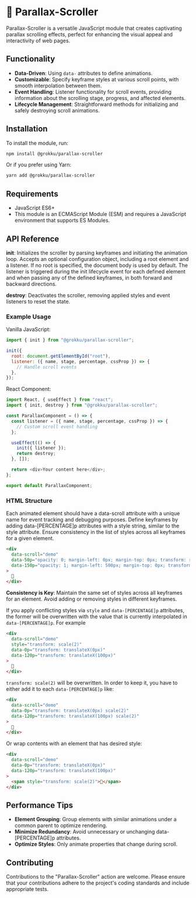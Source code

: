 # 🔭 Parallax-Scroller

Parallax-Scroller is a versatile JavaScript module that creates captivating
parallax scrolling effects, perfect for enhancing the visual appeal and
interactivity of web pages.

## Functionality

- **Data-Driven**: Using `data-` attributes to define animations.
- **Customizable**: Specify keyframe styles at various scroll points, with
  smooth interpolation between them.
- **Event Handling**: Listener functionality for scroll events, providing
  information about the scrolling stage, progress, and affected elements.
- **Lifecycle Management**: Straightforward methods for initializing and safely
  destroying scroll animations.

## Installation

To install the module, run:

```bash
npm install @grokku/parallax-scroller
```

Or if you prefer using Yarn:

```bash
yarn add @grokku/parallax-scroller
```

## Requirements

- JavaScript ES6+
- This module is an ECMAScript Module (ESM) and requires a JavaScript
  environment that supports ES Modules.

## API Reference

**init**: Initializes the scroller by parsing keyframes and initiating the
animation loop. Accepts an optional configuration object, including a root
element and a listener. If no root is specified, the document body is used by
default. The listener is triggered during the init lifecycle event for each
defined element and when passing any of the defined keyframes, in both forward
and backward directions.

**destroy**: Deactivates the scroller, removing applied styles and event
listeners to reset the state.

### Example Usage

Vanilla JavaScript:

```javascript
import { init } from "@grokku/parallax-scroller";

init({
  root: document.getElementById("root"),
  listener: ({ name, stage, percentage, cssProp }) => {
    // Handle scroll events
  },
});
```

React Component:

```javascript
import React, { useEffect } from "react";
import { init, destroy } from "@grokku/parallax-scroller";

const ParallaxComponent = () => {
  const listener = ({ name, stage, percentage, cssProp }) => {
    // Custom scroll event handling
  };

  useEffect(() => {
    init({ listener });
    return destroy;
  }, []);

  return <div>Your content here</div>;
};

export default ParallaxComponent;
```

### HTML Structure

Each animated element should have a data-scroll attribute with a unique name for
event tracking and debugging purposes. Define keyframes by adding
data-[PERCENTAGE]p attributes with a style string, similar to the style
attribute. Ensure consistency in the list of styles across all keyframes for
a given element.

```html
<div
  data-scroll="demo"
  data-50p="opacity: 0; margin-left: 0px; margin-top: 0px; transform: rotate(0deg) scale(0);"
  data-150p="opacity: 1; margin-left: 500px; margin-top: 0px; transform: rotate(180deg) scale(2);"
>
  🚗
</div>
```

**Consistency is Key**: Maintain the same set of styles across all keyframes for
an element. Avoid adding or removing styles in different keyframes.

If you apply conflicting styles via `style` and `data-[PERCENTAGE]p` attributes,
the former will be overwritten with the value that is currently interpolated in
`data-[PERCENTAGE]p`. For example

```html
<div
  data-scroll="demo"
  style="transform: scale(2)"
  data-0p="transform: translateX(0px)"
  data-120p="transform: translateX(100px)"
>
  🚌
</div>
```

`transform: scale(2)` will be overwritten. In order to keep it, you have to
either add it to each `data-[PERCENTAGE]p` like:

```html
<div
  data-scroll="demo"
  data-0p="transform: translateX(0px) scale(2)"
  data-120p="transform: translateX(100px) scale(2)"
>
  🚌
</div>
```

Or wrap contents with an element that has desired style:

```html
<div
  data-scroll="demo"
  data-0p="transform: translateX(0px)"
  data-120p="transform: translateX(100px)"
>
  <span style="transform: scale(2)">🚌</span>
</div>
```

## Performance Tips

- **Element Grouping**: Group elements with similar animations under a common
  parent to optimize rendering.
- **Minimize Redundancy**: Avoid unnecessary or unchanging data-[PERCENTAGE]p
  attributes.
- **Optimize Styles**: Only animate properties that change during scroll.

## Contributing

Contributions to the "Parallax-Scroller" action are welcome. Please ensure that
your contributions adhere to the project's coding standards and include
appropriate tests.
